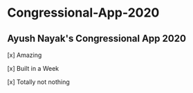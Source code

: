 # Congressional-App-2020

## Ayush Nayak's Congressional App 2020

[x] Amazing

[x] Built in a Week

[x] Totally not nothing
